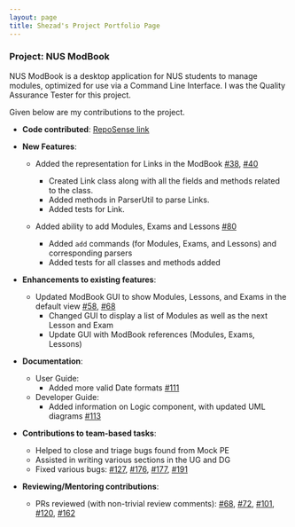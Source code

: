 ```yaml
---
layout: page
title: Shezad's Project Portfolio Page
---
```


### Project: NUS ModBook

NUS ModBook is a desktop application for NUS students to manage modules, optimized for use via a Command Line Interface.
I was the Quality Assurance Tester for this project.

Given below are my contributions to the project.

* **Code contributed**: [RepoSense link](https://nus-cs2103-ay2122s1.github.io/tp-dashboard/?search=shezad&sort=groupTitle&sortWithin=title&timeframe=commit&mergegroup=&groupSelect=groupByRepos&breakdown=true&checkedFileTypes=docs~functional-code~test-code~other&since=2021-09-17&tabOpen=true&tabType=authorship&tabAuthor=SHEZADHASSAN22&tabRepo=AY2122S1-CS2103T-T13-1%2Ftp%5Bmaster%5D&authorshipIsMergeGroup=false&authorshipFileTypes=docs~functional-code~test-code&authorshipIsBinaryFileTypeChecked=false)
* **New Features**:
    * Added the representation for Links in the ModBook [#38](https://github.com/AY2122S1-CS2103T-T13-1/tp/pull/38), [#40](https://github.com/AY2122S1-CS2103T-T13-1/tp/pull/40)
        * Created Link class along with all the fields and methods related to the class.
        * Added methods in ParserUtil to parse Links.
        * Added tests for Link.

    * Added ability to add Modules, Exams and Lessons [#80](https://github.com/AY2122S1-CS2103T-T13-1/tp/pull/80)
        * Added `add` commands (for Modules, Exams, and Lessons) and corresponding parsers
        * Added tests for all classes and methods added
* **Enhancements to existing features**:
    * Updated ModBook GUI to show Modules, Lessons, and Exams in the default view [#58](https://github.com/AY2122S1-CS2103T-T13-1/tp/pull/58), [#68](https://github.com/AY2122S1-CS2103T-T13-1/tp/pull/68)
        * Changed GUI to display a list of Modules as well as the next Lesson and Exam
        * Update GUI with ModBook references (Modules, Exams, Lessons)

* **Documentation**:
    * User Guide:
        * Added more valid Date formats [#111](https://github.com/AY2122S1-CS2103T-T13-1/tp/pull/111)
    * Developer Guide:
        * Added information on Logic component, with updated UML diagrams [#113](https://github.com/AY2122S1-CS2103T-T13-1/tp/pull/113)

* **Contributions to team-based tasks**:
    * Helped to close and triage bugs found from Mock PE
    * Assisted in writing various sections in the UG and DG
    * Fixed various bugs: [#127](https://github.com/AY2122S1-CS2103T-T13-1/tp/pull/127), [#176](https://github.com/AY2122S1-CS2103T-T13-1/tp/pull/176), [#177](https://github.com/AY2122S1-CS2103T-T13-1/tp/pull/177), [#191](https://github.com/AY2122S1-CS2103T-T13-1/tp/pull/191)

* **Reviewing/Mentoring contributions**:
    * PRs reviewed (with non-trivial review comments): [#68](https://github.com/AY2122S1-CS2103T-T13-1/tp/pull/68), [#72](https://github.com/AY2122S1-CS2103T-T13-1/tp/pull/72), [#101](https://github.com/AY2122S1-CS2103T-T13-1/tp/pull/101), [#120](https://github.com/AY2122S1-CS2103T-T13-1/tp/pull/120), [#162](https://github.com/AY2122S1-CS2103T-T13-1/tp/pull/162)
